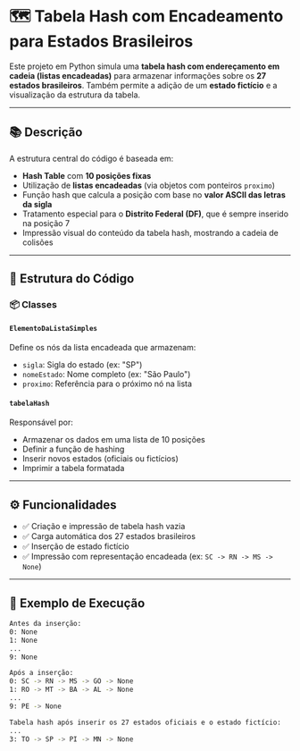 # 🗺️ Tabela Hash com Encadeamento para Estados Brasileiros

Este projeto em Python simula uma **tabela hash com endereçamento em cadeia (listas encadeadas)** para armazenar informações sobre os **27 estados brasileiros**. Também permite a adição de um **estado fictício** e a visualização da estrutura da tabela.

---

## 📚 Descrição

A estrutura central do código é baseada em:

- **Hash Table** com **10 posições fixas**
- Utilização de **listas encadeadas** (via objetos com ponteiros `proximo`)
- Função hash que calcula a posição com base no **valor ASCII das letras da sigla**
- Tratamento especial para o **Distrito Federal (DF)**, que é sempre inserido na posição 7
- Impressão visual do conteúdo da tabela hash, mostrando a cadeia de colisões

---

## 🧩 Estrutura do Código

### 📦 Classes

#### `ElementoDaListaSimples`

Define os nós da lista encadeada que armazenam:
- `sigla`: Sigla do estado (ex: "SP")
- `nomeEstado`: Nome completo (ex: "São Paulo")
- `proximo`: Referência para o próximo nó na lista

#### `tabelaHash`

Responsável por:
- Armazenar os dados em uma lista de 10 posições
- Definir a função de hashing
- Inserir novos estados (oficiais ou fictícios)
- Imprimir a tabela formatada

---

## ⚙️ Funcionalidades

- ✅ Criação e impressão de tabela hash vazia
- ✅ Carga automática dos 27 estados brasileiros
- ✅ Inserção de estado fictício
- ✅ Impressão com representação encadeada (ex: `SC -> RN -> MS -> None`)

---

## 🧪 Exemplo de Execução

```bash
Antes da inserção:
0: None
1: None
...
9: None

Após a inserção:
0: SC -> RN -> MS -> GO -> None
1: RO -> MT -> BA -> AL -> None
...
9: PE -> None

Tabela hash após inserir os 27 estados oficiais e o estado fictício:
...
3: TO -> SP -> PI -> MN -> None
